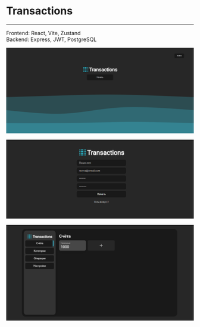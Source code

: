 # Transactions
***
Frontend: React, Vite, Zustand <br>
Backend: Express, JWT, PostgreSQL

![HomePage](./screenshots/HomePage.png)

![SignUpPage](./screenshots/SignUp.png)

![AccountsPage](./screenshots/AccountsPage.png)
